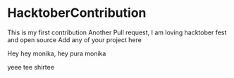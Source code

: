 # HacktoberContribution

This is my first contribution 
Another Pull request, I am loving hacktober fest and open source 
Add any of your project here 


Hey hey monika, hey pura monika 


yeee tee shirtee

